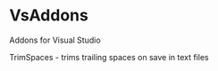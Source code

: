 VsAddons
========
Addons for Visual Studio

TrimSpaces - trims trailing spaces on save in text files
